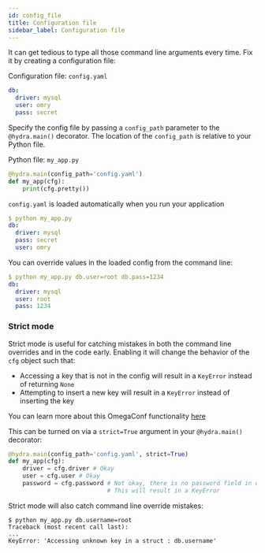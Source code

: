 ```yaml
---
id: config_file
title: Configuration file
sidebar_label: Configuration file
---
```


It can get tedious to type all those command line arguments every time.
Fix it by creating a configuration file:

Configuration file: `config.yaml`
```yaml
db:
  driver: mysql
  user: omry
  pass: secret
```

Specify the config file by passing a `config_path` parameter to the `@hydra.main()` decorator.
The location of the `config_path` is relative to your Python file.

Python file: `my_app.py`
```python
@hydra.main(config_path='config.yaml')
def my_app(cfg):
    print(cfg.pretty())
```

`config.yaml` is loaded automatically when you run your application
```yaml
$ python my_app.py
db:
  driver: mysql
  pass: secret
  user: omry
```

You can override values in the loaded config from the command line:
```yaml
$ python my_app.py db.user=root db.pass=1234
db:
  driver: mysql
  user: root
  pass: 1234
```


### Strict mode
Strict mode is useful for catching mistakes in both the command line overrides and in the code early.
Enabling it will change the behavior of the `cfg` object such that:
* Accessing a key that is not in the config will result in a `KeyError` instead of returning `None`
* Attempting to insert a new key will result in a `KeyError` instead of inserting the key

You can learn more about this OmegaConf functionality [here](https://omegaconf.readthedocs.io/en/latest/usage.html#configuration-flags)

This can be turned on via a `strict=True` argument in your `@hydra.main()` decorator:

```python
@hydra.main(config_path='config.yaml', strict=True)
def my_app(cfg):
    driver = cfg.driver # Okay
    user = cfg.user # Okay
    password = cfg.password # Not okay, there is no password field in db!
                            # This will result in a KeyError
```

Strict mode will also catch command line override mistakes:
```text
$ python my_app.py db.username=root
Traceback (most recent call last):
...
KeyError: 'Accessing unknown key in a struct : db.username'

